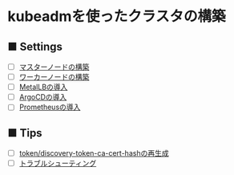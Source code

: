 # kubeadmを使ったクラスタの構築
## ■ Settings
- [ ] [マスターノードの構築](master_node)
- [ ] [ワーカーノードの構築](worker_node)
- [ ] [MetalLBの導入](MetalLB)
- [ ] [ArgoCDの導入](ArgoCD)
- [ ] [Prometheusの導入](Prometheus)

## ■ Tips
- [ ] [token/discovery-token-ca-cert-hashの再生成](regenerate_token)
- [ ] [トラブルシューティング](troubleshooting)
